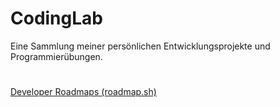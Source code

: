 # CodingLab
Eine Sammlung meiner persönlichen Entwicklungsprojekte und Programmierübungen.

#

[Developer Roadmaps (roadmap.sh)](https://roadmap.sh/)